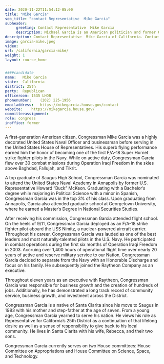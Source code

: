 ```yaml
---
date: 2020-11-22T11:54:12-05:00
title: "Mike Garcia"
seo_title: "contact Representative  Mike Garcia"
subheader:
     greeting: Contact Representative  Mike Garcia 
     description: Michael Garcia is an American politician and former United States Navy pilot serving as a member of the United States House of Representatives from California's 25th congressional district.
description: Contact Representative  Mike Garcia of California. Contact information for Mike Garcia includes email address, phone number, and mailing address.
image: garcia-mike.jpeg
video: 
url: /california/garcia-mike/
weight: 1
layout: course_home


####candidate
name:	Mike Garcia
state:	California
district: 25th
party:	Republican
officeroom:	1535 LHOB
phonenumber:	(202) 225-1956
emailaddress:	https://mikegarcia.house.gov/contact
website:	https://mikegarcia.house.gov/
committeeassignment: 
role: congress
inoffice: former
---
```


A first-generation American citizen, Congressman Mike Garcia was a highly decorated United States Naval Officer and businessman before serving in the United States House of Representatives. His superb flying performance earned him the honor of becoming one of the first F/A-18 Super Hornet strike fighter pilots in the Navy. While on active duty, Congressman Garcia flew over 30 combat missions during Operation Iraqi Freedom in the skies above Baghdad, Fallujah, and Tikrit.

A top graduate of Saugus High School, Congressman Garcia was nominated to attend the United States Naval Academy in Annapolis by former U.S. Representative Howard “Buck” McKeon. Graduating with a Bachelor’s degree while majoring in Political Science with a minor in Spanish, Congressman Garcia was in the top 3% of his class. Upon graduating from Annapolis, Garcia also attended graduate school at Georgetown University, where he earned a Master’s Degree in National Securities Studies.

After receiving his commission, Congressman Garcia attended flight school. On the heels of 9/11, Congressman Garcia deployed as an F/A-18 strike fighter pilot aboard the USS Nimitz, a nuclear-powered aircraft carrier. Throughout his career, Congressman Garcia was lauded as one of the best leaders and most naturally-talented pilots in the U.S. Navy. He participated in combat operations during the first six months of Operation Iraqi Freedom in 2003. Accruing over 1,400 hours of operational flight time over nearly 20 years of active and reserve military service to our Nation, Congressman Garcia decided to separate from the Navy with an Honorable Discharge and focus on his family. He subsequently joined the Raytheon Company as an executive.

Throughout eleven years as an executive with Raytheon, Congressman Garcia was responsible for business growth and the creation of hundreds of jobs. Additionally, he has demonstrated a long track record of community service, business growth, and investment across the District.

Congressman Garcia is a native of Santa Clarita since his move to Saugus in 1983 with his mother and step-father at the age of seven. From a young age, Congressman Garcia yearned to serve his nation. He views his role as Representative for California’s 25th District as a continuation of that lifelong desire as well as a sense of responsibility to give back to his local community. He lives in Santa Clarita with his wife, Rebecca, and their two sons.

Congressman Garcia currently serves on two House committees: House Committee on Appropriations and House Committee on Science, Space, and Technology.
